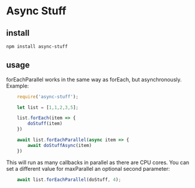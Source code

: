 # Async Stuff

## install

```bash
npm install async-stuff
```

## usage

forEachParallel works in the same way as forEach, but asynchronously. Example:

```javascript
	require('async-stuff');

	let list = [1,1,2,3,5];

	list.forEach(item => {
		doStuff(item)
	})

	await list.forEachParallel(async item => {
		await doStuffAsync(item)
	})
```

This will run as many callbacks in parallel as there are CPU cores. You can set a different value for maxParallel an optional second parameter:

```javascript
	await list.forEachParallel(doStuff, 4);
```
